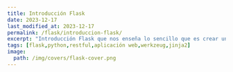```yaml
---
title: Introducción Flask
date: 2023-12-17
last_modified_at: 2023-12-17
permalink: /flask/introduccion-flask/
excerpt: "Introducción Flask que nos enseña lo sencillo que es crear una aplicación web o servicio restful con este framework."
tags: [flask,python,restful,aplicación web,werkzeug,jinja2]
image:
  path: /img/covers/flask-cover.png
---
```

